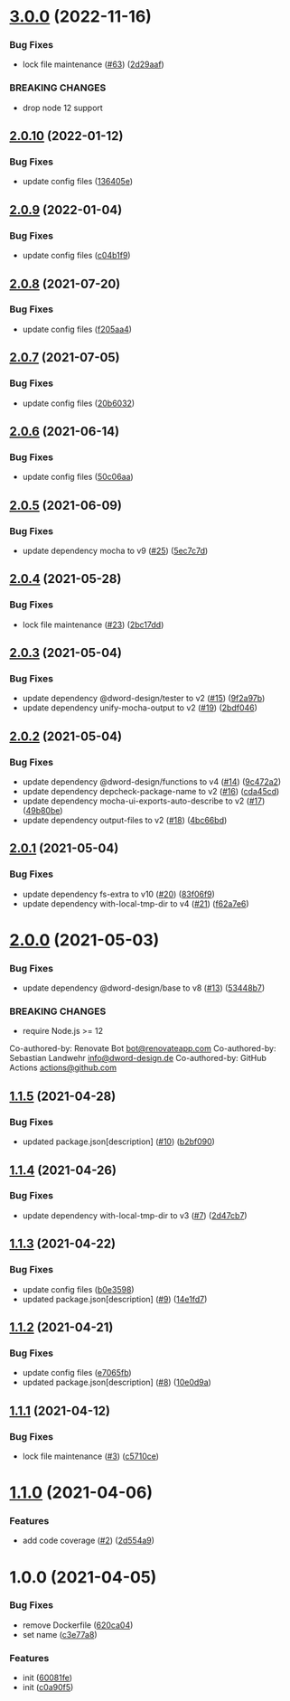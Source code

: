 # [3.0.0](https://github.com/dword-design/tester-plugin-docker/compare/v2.0.10...v3.0.0) (2022-11-16)


### Bug Fixes

* lock file maintenance ([#63](https://github.com/dword-design/tester-plugin-docker/issues/63)) ([2d29aaf](https://github.com/dword-design/tester-plugin-docker/commit/2d29aaf1b8dd8efb39512b0f239d04c141a7d7fb))


### BREAKING CHANGES

* drop node 12 support

## [2.0.10](https://github.com/dword-design/tester-plugin-docker/compare/v2.0.9...v2.0.10) (2022-01-12)


### Bug Fixes

* update config files ([136405e](https://github.com/dword-design/tester-plugin-docker/commit/136405e2d5f837b4d11803374dd1ccb7c1f0fe9c))

## [2.0.9](https://github.com/dword-design/tester-plugin-docker/compare/v2.0.8...v2.0.9) (2022-01-04)


### Bug Fixes

* update config files ([c04b1f9](https://github.com/dword-design/tester-plugin-docker/commit/c04b1f9979fb0abebd26e66c1fdb3ec95252fd21))

## [2.0.8](https://github.com/dword-design/tester-plugin-docker/compare/v2.0.7...v2.0.8) (2021-07-20)


### Bug Fixes

* update config files ([f205aa4](https://github.com/dword-design/tester-plugin-docker/commit/f205aa44159266438dbf52e8ae83d5f2e9df215f))

## [2.0.7](https://github.com/dword-design/tester-plugin-docker/compare/v2.0.6...v2.0.7) (2021-07-05)


### Bug Fixes

* update config files ([20b6032](https://github.com/dword-design/tester-plugin-docker/commit/20b60322c2a16afb9b7a700a66f5975cb50154cc))

## [2.0.6](https://github.com/dword-design/tester-plugin-docker/compare/v2.0.5...v2.0.6) (2021-06-14)


### Bug Fixes

* update config files ([50c06aa](https://github.com/dword-design/tester-plugin-docker/commit/50c06aa157e88910e2f0e3891cb9d94ff4251f02))

## [2.0.5](https://github.com/dword-design/tester-plugin-docker/compare/v2.0.4...v2.0.5) (2021-06-09)


### Bug Fixes

* update dependency mocha to v9 ([#25](https://github.com/dword-design/tester-plugin-docker/issues/25)) ([5ec7c7d](https://github.com/dword-design/tester-plugin-docker/commit/5ec7c7df98ea41abf2001d9235b1cb771fe2976a))

## [2.0.4](https://github.com/dword-design/tester-plugin-docker/compare/v2.0.3...v2.0.4) (2021-05-28)


### Bug Fixes

* lock file maintenance ([#23](https://github.com/dword-design/tester-plugin-docker/issues/23)) ([2bc17dd](https://github.com/dword-design/tester-plugin-docker/commit/2bc17dd1a9ba326ca9d3459fa1e60dea2c062548))

## [2.0.3](https://github.com/dword-design/tester-plugin-docker/compare/v2.0.2...v2.0.3) (2021-05-04)


### Bug Fixes

* update dependency @dword-design/tester to v2 ([#15](https://github.com/dword-design/tester-plugin-docker/issues/15)) ([9f2a97b](https://github.com/dword-design/tester-plugin-docker/commit/9f2a97b87587570d0cb0c9db1aa56b356ff00575))
* update dependency unify-mocha-output to v2 ([#19](https://github.com/dword-design/tester-plugin-docker/issues/19)) ([2bdf046](https://github.com/dword-design/tester-plugin-docker/commit/2bdf046a7439af8f5b07259857ea86662f977d53))

## [2.0.2](https://github.com/dword-design/tester-plugin-docker/compare/v2.0.1...v2.0.2) (2021-05-04)


### Bug Fixes

* update dependency @dword-design/functions to v4 ([#14](https://github.com/dword-design/tester-plugin-docker/issues/14)) ([9c472a2](https://github.com/dword-design/tester-plugin-docker/commit/9c472a2b15c16c0a73eedd8e8a728d1435607366))
* update dependency depcheck-package-name to v2 ([#16](https://github.com/dword-design/tester-plugin-docker/issues/16)) ([cda45cd](https://github.com/dword-design/tester-plugin-docker/commit/cda45cd7e56b56df8c28fa4a81d2682f61b376f4))
* update dependency mocha-ui-exports-auto-describe to v2 ([#17](https://github.com/dword-design/tester-plugin-docker/issues/17)) ([49b80be](https://github.com/dword-design/tester-plugin-docker/commit/49b80be617477dbcc9558e46a2b76447bb542f84))
* update dependency output-files to v2 ([#18](https://github.com/dword-design/tester-plugin-docker/issues/18)) ([4bc66bd](https://github.com/dword-design/tester-plugin-docker/commit/4bc66bd6dba9f591778d785c637170ca7c772bf3))

## [2.0.1](https://github.com/dword-design/tester-plugin-docker/compare/v2.0.0...v2.0.1) (2021-05-04)


### Bug Fixes

* update dependency fs-extra to v10 ([#20](https://github.com/dword-design/tester-plugin-docker/issues/20)) ([83f06f9](https://github.com/dword-design/tester-plugin-docker/commit/83f06f9a523dbc9c59c02186b4f8fee2d410de59))
* update dependency with-local-tmp-dir to v4 ([#21](https://github.com/dword-design/tester-plugin-docker/issues/21)) ([f62a7e6](https://github.com/dword-design/tester-plugin-docker/commit/f62a7e6f7d36dacc0be8f72036e36a5adc42727f))

# [2.0.0](https://github.com/dword-design/tester-plugin-docker/compare/v1.1.5...v2.0.0) (2021-05-03)


### Bug Fixes

* update dependency @dword-design/base to v8 ([#13](https://github.com/dword-design/tester-plugin-docker/issues/13)) ([53448b7](https://github.com/dword-design/tester-plugin-docker/commit/53448b747c4376a76c3278502f3bf46940fd3f00))


### BREAKING CHANGES

* require Node.js >= 12

Co-authored-by: Renovate Bot <bot@renovateapp.com>
Co-authored-by: Sebastian Landwehr <info@dword-design.de>
Co-authored-by: GitHub Actions <actions@github.com>

## [1.1.5](https://github.com/dword-design/tester-plugin-docker/compare/v1.1.4...v1.1.5) (2021-04-28)


### Bug Fixes

* updated package.json[description] ([#10](https://github.com/dword-design/tester-plugin-docker/issues/10)) ([b2bf090](https://github.com/dword-design/tester-plugin-docker/commit/b2bf090011bc03189e94cca0fa7008c39078d4a7))

## [1.1.4](https://github.com/dword-design/tester-plugin-docker/compare/v1.1.3...v1.1.4) (2021-04-26)


### Bug Fixes

* update dependency with-local-tmp-dir to v3 ([#7](https://github.com/dword-design/tester-plugin-docker/issues/7)) ([2d47cb7](https://github.com/dword-design/tester-plugin-docker/commit/2d47cb748b41463c1369f1eb2f01c616bb2a7092))

## [1.1.3](https://github.com/dword-design/tester-plugin-docker/compare/v1.1.2...v1.1.3) (2021-04-22)


### Bug Fixes

* update config files ([b0e3598](https://github.com/dword-design/tester-plugin-docker/commit/b0e35980be6072afa9f61d498afe744c38396a4f))
* updated package.json[description] ([#9](https://github.com/dword-design/tester-plugin-docker/issues/9)) ([14e1fd7](https://github.com/dword-design/tester-plugin-docker/commit/14e1fd7270716574928722ea140e8dc5f0df03bc))

## [1.1.2](https://github.com/dword-design/tester-plugin-docker/compare/v1.1.1...v1.1.2) (2021-04-21)


### Bug Fixes

* update config files ([e7065fb](https://github.com/dword-design/tester-plugin-docker/commit/e7065fb7386416fe3e0a486d970435e5f874be57))
* updated package.json[description] ([#8](https://github.com/dword-design/tester-plugin-docker/issues/8)) ([10e0d9a](https://github.com/dword-design/tester-plugin-docker/commit/10e0d9abb27a4c0b864d3f978e830f8ba8018ba6))

## [1.1.1](https://github.com/dword-design/tester-plugin-docker/compare/v1.1.0...v1.1.1) (2021-04-12)


### Bug Fixes

* lock file maintenance ([#3](https://github.com/dword-design/tester-plugin-docker/issues/3)) ([c5710ce](https://github.com/dword-design/tester-plugin-docker/commit/c5710ce2993255ce03fc6cdd8b4cfdfd0748d1f8))

# [1.1.0](https://github.com/dword-design/tester-plugin-docker/compare/v1.0.0...v1.1.0) (2021-04-06)


### Features

* add code coverage ([#2](https://github.com/dword-design/tester-plugin-docker/issues/2)) ([2d554a9](https://github.com/dword-design/tester-plugin-docker/commit/2d554a947a48eb9de5c0db33efb712a19edbcf78))

# 1.0.0 (2021-04-05)


### Bug Fixes

* remove Dockerfile ([620ca04](https://github.com/dword-design/tester-plugin-docker/commit/620ca048613ce436feafd0a255d0d28949d6b293))
* set name ([c3e77a8](https://github.com/dword-design/tester-plugin-docker/commit/c3e77a826ac8bd8b26ffe841411007bec0566e32))


### Features

* init ([60081fe](https://github.com/dword-design/tester-plugin-docker/commit/60081fe8f8ac88415f90bd58a954e36a1dd3294b))
* init ([c0a90f5](https://github.com/dword-design/tester-plugin-docker/commit/c0a90f5e73a3da760ddacc7c1afe1603133912f6))
